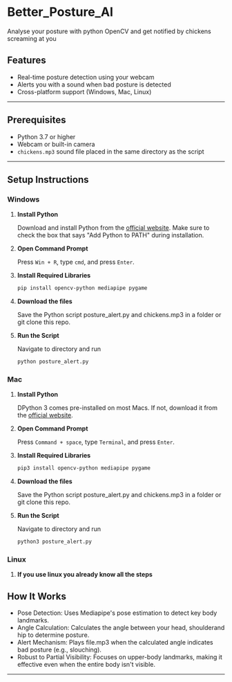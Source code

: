 # Better_Posture_AI
Analyse your posture with python OpenCV and get notified by chickens screaming at you

## Features

- Real-time posture detection using your webcam
- Alerts you with a sound when bad posture is detected
- Cross-platform support (Windows, Mac, Linux)

---

## Prerequisites

- Python 3.7 or higher
- Webcam or built-in camera
- `chickens.mp3` sound file placed in the same directory as the script

---

## Setup Instructions

### Windows

1. **Install Python**

   Download and install Python from the [official website](https://www.python.org/downloads/windows/). Make sure to check the box that says "Add Python to PATH" during installation.

2. **Open Command Prompt**

   Press `Win + R`, type `cmd`, and press `Enter`.

3. **Install Required Libraries**

   ```bash
   pip install opencv-python mediapipe pygame

4. **Download the files**

   Save the Python script posture_alert.py and chickens.mp3 in a folder or git clone this repo.

5. **Run the Script**

   Navigate to directory and run
   ```bash
   python posture_alert.py


### Mac

1. **Install Python**

   DPython 3 comes pre-installed on most Macs. If not, download it from the [official website](https://www.python.org/downloads/mac-osx/).

2. **Open Command Prompt**

   Press `Command + space`, type `Terminal`, and press `Enter`.

3. **Install Required Libraries**

   ```bash
   pip3 install opencv-python mediapipe pygame

4. **Download the files**

   Save the Python script posture_alert.py and chickens.mp3 in a folder or git clone this repo.

5. **Run the Script**

   Navigate to directory and run
   ```bash
   python3 posture_alert.py


### Linux

1. **If you use linux you already know all the steps**


## How It Works

- Pose Detection: Uses Mediapipe's pose estimation to detect key body landmarks.
- Angle Calculation: Calculates the angle between your head, shoulderand hip to determine posture.
- Alert Mechanism: Plays file.mp3 when the calculated angle indicates bad posture (e.g., slouching).
- Robust to Partial Visibility: Focuses on upper-body landmarks, making it effective even when the entire body isn't visible.

---



